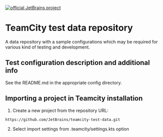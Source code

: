 [![official JetBrains project](https://jb.gg/badges/team-flat-square.svg)](https://github.com/JetBrains#jetbrains-on-github)

# TeamCity test data repository
A data repository with a sample configurations which may be required for various kind of testing and development.
## Test configuration description and additional info
See the README.md in the appropriate config directory.
## Importing a project in Teamcity installation
1. Create a new project from the repository URL:
```
https://github.com/JetBrains/teamcity-test-data.git
```
2. Select import settings from .teamcity/settings.kts option 





